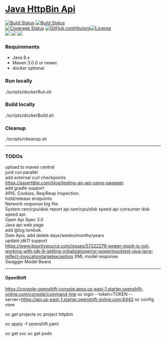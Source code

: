 [Java HttpBin Api](https://jibijose.github.io/swagger)
==================================

[![Build Status](https://ci.appveyor.com/api/projects/status/github/jibijose/httpbin?branch=master&svg=true)](https://ci.appveyor.com/project/jibijose/httpbin)
[![Build Status](https://travis-ci.org/jibijose/httpbin.svg?branch=master)](https://travis-ci.org/jibijose/httpbin)  
[![Coverage Status](http://img.shields.io/coveralls/jibijose/httpbin/master.svg?style=flat-square)](https://coveralls.io/r/jibijose/httpbin?branch=master)
[![GitHub contributors](https://img.shields.io/github/contributors/jibijose/httpbin.svg)](https://github.com/jibijose/httpbin/graphs/contributors)[![License](https://img.shields.io/badge/License-Apache%202.0-blue.svg)](https://opensource.org/licenses/Apache-2.0)  
[![](https://images.microbadger.com/badges/image/jibijose/httpbin.svg)](https://microbadger.com/images/jibijose/httpbin)
[![](https://img.shields.io/github/repo-size/jibijose/httpbin)](https://microbadger.com/images/jibijose/httpbin)
[![](https://images.microbadger.com/badges/version/jibijose/httpbin.svg)](https://microbadger.com/images/jibijose/httpbin)

    
### Requirements

* Java 8.x
* Maven 3.0.0 or newer.
* docker optional

### Run locally
./scripts/dockerRun.sh   

### Build locally
./scripts/dockerBuild.sh   

### Cleanup
./scripts/ckeanup.sh  

*************
### TODOs  
upload to maven central  
junit run parallel  
add external curl checkpoints  
https://assertible.com/blog/testing-an-api-using-swagger    
add gradle support  
APIS. Cookies, Req/Resp Inspection.  
hold/release endpoints  
Network response big file.   
System ram/cpu/disk report api
ram/cpu/disk speed api
consumer disk speed api.  
Open Api Spec 3.0   
Java api web page  
add @log lombok.  
Date Apis. add delete days/weeks/months/years    
update jdk11 support  
    https://www.bountysource.com/issues/57222279-power-mock-is-not-working-with-jdk-9-getting-initializationerror-powermocktest-java-lang-reflect-invocationtargetexception
XML model response.  
Swagger Model Beans  

***************   
#### OpenShift   
https://console-openshift-console.apps.us-east-1.starter.openshift-online.com/console/command-line
oc login --token=TOKEN --server=https://api.us-east-1.starter.openshift-online.com:6443
oc config view

oc get projects
oc project httpbin

oc apply -f openshift.yaml

oc get svc
oc get pods
